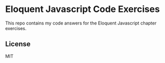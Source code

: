 # Eloquent Javascript Code Exercises

This repo contains my code answers for the Eloquent Javascript chapter
exercises.

## License

MIT
